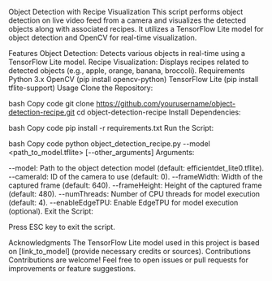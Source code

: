 Object Detection with Recipe Visualization
This script performs object detection on live video feed from a camera and visualizes the detected objects along with associated recipes. It utilizes a TensorFlow Lite model for object detection and OpenCV for real-time visualization.

Features
Object Detection: Detects various objects in real-time using a TensorFlow Lite model.
Recipe Visualization: Displays recipes related to detected objects (e.g., apple, orange, banana, broccoli).
Requirements
Python 3.x
OpenCV (pip install opencv-python)
TensorFlow Lite (pip install tflite-support)
Usage
Clone the Repository:

bash
Copy code
git clone https://github.com/yourusername/object-detection-recipe.git
cd object-detection-recipe
Install Dependencies:

bash
Copy code
pip install -r requirements.txt
Run the Script:

bash
Copy code
python object_detection_recipe.py --model <path_to_model.tflite> [--other_arguments]
Arguments:

--model: Path to the object detection model (default: efficientdet_lite0.tflite).
--cameraId: ID of the camera to use (default: 0).
--frameWidth: Width of the captured frame (default: 640).
--frameHeight: Height of the captured frame (default: 480).
--numThreads: Number of CPU threads for model execution (default: 4).
--enableEdgeTPU: Enable EdgeTPU for model execution (optional).
Exit the Script:

Press ESC key to exit the script.

Acknowledgments
The TensorFlow Lite model used in this project is based on [link_to_model] (provide necessary credits or sources).
Contributions
Contributions are welcome! Feel free to open issues or pull requests for improvements or feature suggestions.
